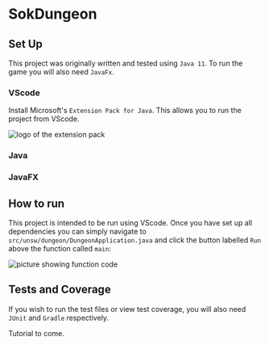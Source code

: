 # SokDungeon

## Set Up

This project was originally written and tested using `Java 11`. To run the game you will also need `JavaFx`. 

### VScode
Install Microsoft's `Extension Pack for Java`. This allows you to run the project from VScode.

![logo of the extension pack](https://user-images.githubusercontent.com/68456230/220223803-34f16355-98f5-4afe-b669-e0f8af25f75c.png)

### Java

### JavaFX


## How to run
This project is intended to be run using VScode. Once you have set up all dependencies you can simply navigate to `src/unsw/dungeon/DungeonApplication.java` and click the button labelled `Run` above the function called `main`:

![picture showing function code](https://user-images.githubusercontent.com/68456230/220223066-7becc2df-dc72-4457-a2e0-a4600a118581.png)


## Tests and Coverage
If you wish to run the test files or view test coverage, you will also need `JUnit` and `Gradle` respectively.

Tutorial to come.
